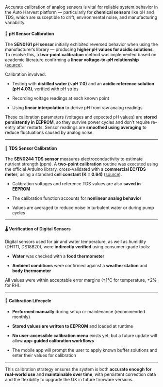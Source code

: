 Accurate calibration of analog sensors is vital for reliable system behavior in the Auto Harvest platform — particularly for **chemical sensors** like pH and TDS, which are susceptible to drift, environmental noise, and manufacturing variability.

#### 🧪 pH Sensor Calibration

The **SEN0161 pH sensor** initially exhibited reversed behavior when using the manufacturer’s library — producing **higher pH values for acidic solutions**. To resolve this, a **two-point calibration** method was implemented based on academic literature confirming a **linear voltage-to-pH relationship** ([source](https://www.researchgate.net/figure/Linear-sweep-voltammograms-at-different-pH-values-A-plot-of-pH-value-versus-peak_fig5_388076899)).

Calibration involved:

- Testing with **distilled water (~pH 7.0)** and an **acidic reference solution (pH 4.03)**, verified with pH strips
    
- Recording voltage readings at each known point
    
- Using **linear interpolation** to derive pH from raw analog readings
    

These calibration parameters (voltages and expected pH values) are **stored persistently in EEPROM**, so they survive power cycles and don't require re-entry after restarts. Sensor readings are **smoothed using averaging** to reduce fluctuations caused by analog noise.

---

#### 🌊 TDS Sensor Calibration

The **SEN0244 TDS sensor** measures electroconductivity to estimate nutrient strength (ppm). A **two-point calibration** routine was executed using the official Arduino library, cross-validated with a **commercial EC/TDS meter**, using a standard **cell constant (K = 0.64)** ([source](https://iopscience.iop.org/article/10.1088/1755-1315/118/1/012019/pdf)).

- Calibration voltages and reference TDS values are also **saved in EEPROM**
    
- The calibration function accounts for **nonlinear analog behavior**
    
- Values are averaged to reduce noise in turbulent water or during pump cycles
    

---

#### 🌡️ Verification of Digital Sensors

Digital sensors used for air and water temperature, as well as humidity (DHT11, DS18B20), were **indirectly verified** using consumer-grade tools:

- **Water** was checked with a **food thermometer**
    
- **Ambient conditions** were confirmed against a **weather station** and **body thermometer**
    

All values were within acceptable error margins (±1°C for temperature, ±2% for RH).

---

#### 🔄 Calibration Lifecycle

- **Performed manually** during setup or maintenance (recommended monthly)
    
- **Stored values are written to EEPROM** and loaded at runtime
    
- **No user-accessible calibration menu** exists yet, but a future update will allow **app-guided calibration workflows**
    
- The mobile app will prompt the user to apply known buffer solutions and enter their values for calibration
    

---

This calibration strategy ensures the system is both **accurate enough for real-world use** and **maintainable over time**, with persistent correction data and the flexibility to upgrade the UX in future firmware versions.